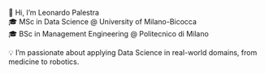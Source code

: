 👋 Hi, I’m Leonardo Palestra  
🎓 MSc in Data Science @ University of Milano-Bicocca  
🎓 BSc in Management Engineering @ Politecnico di Milano  
  
💡 I’m passionate about applying Data Science in real-world domains, from medicine to robotics.
